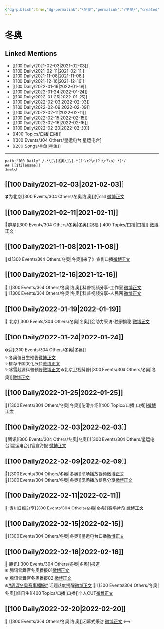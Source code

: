 ```yaml
---
{"dg-publish":true,"dg-permalink":"/冬奥","permalink":"/冬奥/","created":"2022-12-22T15:42:35.000+08:00","updated":"2023-04-10T16:59:25.000+08:00"}
---
```


# 冬奥

## Linked Mentions
- [[100 Daily/2021-02-03\|2021-02-03]]
- [[100 Daily/2021-02-11\|2021-02-11]]
- [[100 Daily/2021-11-08\|2021-11-08]]
- [[100 Daily/2021-12-16\|2021-12-16]]
- [[100 Daily/2022-01-19\|2022-01-19]]
- [[100 Daily/2022-01-24\|2022-01-24]]
- [[100 Daily/2022-01-25\|2022-01-25]]
- [[100 Daily/2022-02-03\|2022-02-03]]
- [[100 Daily/2022-02-09\|2022-02-09]]
- [[100 Daily/2022-02-11\|2022-02-11]]
- [[100 Daily/2022-02-15\|2022-02-15]]
- [[100 Daily/2022-02-16\|2022-02-16]]
- [[100 Daily/2022-02-20\|2022-02-20]]
- [[400 Topics/口播\|口播]]
- [[300 Events/304 Others/星运电台\|星运电台]]
- [[200 Songs/星鱼\|星鱼]]


---

```expander
path:"100 Daily" /.*\[\[冬奥\]\].*(?:\r?\n(?!\r?\n).*)*/
## [[$filename]]
$match
```
## [[100 Daily/2021-02-03\|2021-02-03]]
🍀为北京[[300 Events/304 Others/冬奥\|冬奥]]打call [微博正文](https://weibo.com/6466290670/K0gF27wPP)
## [[100 Daily/2021-02-11\|2021-02-11]]
🌟群星[[300 Events/304 Others/冬奥\|冬奥]]祝福 [[400 Topics/口播\|口播]] [微博正文](https://m.weibo.cn/6466290670/4603413088447377)
## [[100 Daily/2021-11-08\|2021-11-08]]
🎵《[[300 Events/304 Others/冬奥\|冬奥]]来了》宣传口播[微博正文](https://m.weibo.cn/6466290670/4701292075680489)
## [[100 Daily/2021-12-16\|2021-12-16]]
💫 [[300 Events/304 Others/冬奥\|冬奥]]科普视频分享-工作室 [微博正文](https://m.weibo.cn/6466290670/4715139146187653)  
💫 [[300 Events/304 Others/冬奥\|冬奥]]科普视频分享-人民网 [微博正文](https://m.weibo.cn/6466290670/4715122394665880)
## [[100 Daily/2022-01-19\|2022-01-19]]
💫 北京[[300 Events/304 Others/冬奥\|冬奥]]会助力采访-独家揭秘 [微博正文](https://m.weibo.cn/6466290670/4727375735294664)
## [[100 Daily/2022-01-24\|2022-01-24]]
❄️迎[[300 Events/304 Others/冬奥\|冬奥]]  
✨冬奥值日生预告[微博正文](https://m.weibo.cn/6466290670/4729283161363523)  
✨推荐中国文化展区[微博正文](https://m.weibo.cn/6466290670/4729298440689867)  
✨冰雪起源科普预告[微博正文](https://m.weibo.cn/6466290670/4729266023173742)
❄️北京卫视科普[[300 Events/304 Others/冬奥\|冬奥]][微博正文](https://m.weibo.cn/6466290670/4729129599244052)
## [[100 Daily/2022-01-25\|2022-01-25]]
🌟[[300 Events/304 Others/冬奥\|冬奥]]花滑介绍[[400 Topics/口播\|口播]][微博正文](https://m.weibo.cn/6466290670/4729455089550346)
## [[100 Daily/2022-02-03\|2022-02-03]]
💫腾讯[[300 Events/304 Others/冬奥\|冬奥]][[300 Events/304 Others/星运电台\|星运电台]]官宣海报 [微博正文](https://m.weibo.cn/6466290670/4732742845862841)
## [[100 Daily/2022-02-09\|2022-02-09]]
🎵[[300 Events/304 Others/冬奥\|冬奥]]现场播放视频[微博正文](https://weibo.com/detail/4734936303010479)  
🎵[[300 Events/304 Others/冬奥\|冬奥]]现场播放信息分享[微博正文](https://weibo.com/detail/4734910478156336)

## [[100 Daily/2022-02-11\|2022-02-11]]
💫 贵州日报分享[[300 Events/304 Others/冬奥\|冬奥]]赛场片段 [微博正文](https://weibo.com/detail/4735699183735749)
## [[100 Daily/2022-02-15\|2022-02-15]]
🌟[[300 Events/304 Others/冬奥\|冬奥]]星运电台口播[微博正文](https://m.weibo.cn/6466290670/4737258819947070)
## [[100 Daily/2022-02-16\|2022-02-16]]
🌟 腾讯[[300 Events/304 Others/冬奥\|冬奥]]报道  
❄️ 腾讯雪舞官冬奥播报01[微博正文](https://m.weibo.cn/6466290670/4737408941949846)  
❄️ 腾讯雪舞官冬奥播报02 [微博正文](https://m.weibo.cn/6466290670/4737425077175567)  
❄️[#周深冬奥赛事播报#](https://s.weibo.com/weibo?q=%23%E5%91%A8%E6%B7%B1%E5%86%AC%E5%A5%A5%E8%B5%9B%E4%BA%8B%E6%92%AD%E6%8A%A5%23) 话题热度提醒[微博正文](https://m.weibo.cn/6466290670/4737451358421164)
🌟 [[300 Events/304 Others/冬奥\|冬奥]]值日生[[400 Topics/口播\|口播]]个人CUT[微博正文](https://m.weibo.cn/6466290670/4737440390841919)
## [[100 Daily/2022-02-20\|2022-02-20]]
💫 [[300 Events/304 Others/冬奥\|冬奥]]闭幕式采访 [微博正文](https://m.weibo.cn/6466290670/4739044980818479)
<-->